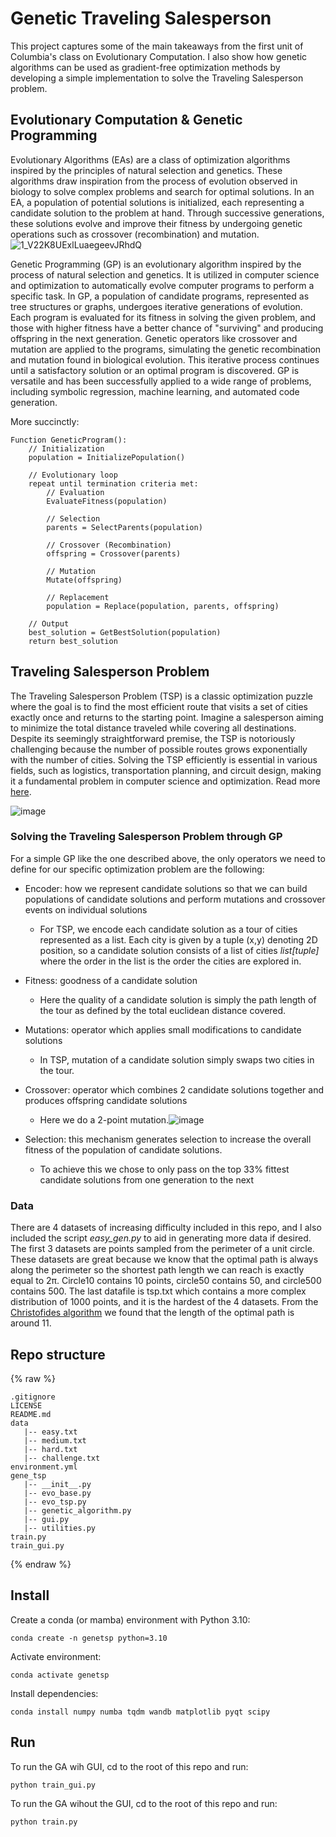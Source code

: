 # Genetic Traveling Salesperson
This project captures some of the main takeaways from the first unit of Columbia's class on Evolutionary Computation. I also show how genetic algorithms can be used as gradient-free optimization methods by developing a simple implementation to solve the Traveling Salesperson problem.

## Evolutionary Computation & Genetic Programming
Evolutionary Algorithms (EAs) are a class of optimization algorithms inspired by the principles of natural selection and genetics. These algorithms draw inspiration from the process of evolution observed in biology to solve complex problems and search for optimal solutions. In an EA, a population of potential solutions is initialized, each representing a candidate solution to the problem at hand. Through successive generations, these solutions evolve and improve their fitness by undergoing genetic operations such as crossover (recombination) and mutation.
![1_V22K8UExlLuaegeevJRhdQ](https://github.com/plarotta/genetic-traveling-salesperson/assets/20714356/707981f8-f762-42d1-a1ed-5a0c002b8908)

Genetic Programming (GP) is an evolutionary algorithm inspired by the process of natural selection and genetics. It is utilized in computer science and optimization to automatically evolve computer programs to perform a specific task. In GP, a population of candidate programs, represented as tree structures or graphs, undergoes iterative generations of evolution. Each program is evaluated for its fitness in solving the given problem, and those with higher fitness have a better chance of "surviving" and producing offspring in the next generation. Genetic operators like crossover and mutation are applied to the programs, simulating the genetic recombination and mutation found in biological evolution. This iterative process continues until a satisfactory solution or an optimal program is discovered. GP is versatile and has been successfully applied to a wide range of problems, including symbolic regression, machine learning, and automated code generation.

More succinctly:
```
Function GeneticProgram():
    // Initialization
    population = InitializePopulation()

    // Evolutionary loop
    repeat until termination criteria met:
        // Evaluation
        EvaluateFitness(population)

        // Selection
        parents = SelectParents(population)

        // Crossover (Recombination)
        offspring = Crossover(parents)

        // Mutation
        Mutate(offspring)

        // Replacement
        population = Replace(population, parents, offspring)

    // Output
    best_solution = GetBestSolution(population)
    return best_solution 
```
## Traveling Salesperson Problem
The Traveling Salesperson Problem (TSP) is a classic optimization puzzle where the goal is to find the most efficient route that visits a set of cities exactly once and returns to the starting point. Imagine a salesperson aiming to minimize the total distance traveled while covering all destinations. Despite its seemingly straightforward premise, the TSP is notoriously challenging because the number of possible routes grows exponentially with the number of cities. Solving the TSP efficiently is essential in various fields, such as logistics, transportation planning, and circuit design, making it a fundamental problem in computer science and optimization. Read more [here](https://en.wikipedia.org/wiki/Travelling_salesman_problem).

![image](https://github.com/plarotta/genetic-traveling-salesperson/assets/20714356/374069d6-75f2-4539-b3d7-babe9fe3d84d)

### Solving the Traveling Salesperson Problem through GP
For a simple GP like the one described above, the only operators we need to define for our specific optimization problem are the following:
- Encoder: how we represent candidate solutions so that we can build populations of candidate solutions and perform mutations and crossover events on individual solutions
  - For TSP, we encode each candidate solution as a tour of cities represented as a list. Each city is given by a tuple (x,y) denoting 2D position, so a candidate solution consists of a list of cities *list[tuple]* where the order in the list is the order the cities are explored in.
- Fitness: goodness of a candidate solution
  - Here the quality of a candidate solution is simply the path length of the tour as defined by the total euclidean distance covered.
- Mutations: operator which applies small modifications to candidate solutions
  - In TSP, mutation of a candidate solution simply swaps two cities in the tour.
- Crossover: operator which combines 2 candidate solutions together and produces offspring candidate solutions
  - Here we do a 2-point mutation.![image](https://github.com/plarotta/genetic-traveling-salesperson/assets/20714356/6ea1844f-2085-4a6f-8066-854f21b420f9)

- Selection: this mechanism generates selection to increase the overall fitness of the population of candidate solutions.
  - To achieve this we chose to only pass on the top 33% fittest candidate solutions from one generation to the next

### Data
There are 4 datasets of increasing difficulty included in this repo, and I also included the script _easy_gen.py_ to aid in generating more data if desired. The first 3 datasets are points sampled from the perimeter of a unit circle. These datasets are great because we know that the optimal path is always along the perimeter so the shortest path length we can reach is exactly equal to 2π. Circle10 contains 10 points, circle50 contains 50, and circle500 contains 500. The last datafile is tsp.txt which contains a more complex distribution of 1000 points, and it is the hardest of the 4 datasets. From the [Christofides algorithm](https://en.wikipedia.org/wiki/Christofides_algorithm) we found that the length of the optimal path is around 11. 

## Repo structure

{% raw %}
```
.gitignore
LICENSE
README.md
data
   |-- easy.txt
   |-- medium.txt
   |-- hard.txt
   |-- challenge.txt
environment.yml
gene_tsp
   |-- __init__.py
   |-- evo_base.py
   |-- evo_tsp.py
   |-- genetic_algorithm.py
   |-- gui.py
   |-- utilities.py
train.py
train_gui.py
```
{% endraw %}

## Install

Create a conda (or mamba) environment with Python 3.10:

```conda create -n genetsp python=3.10```

Activate environment:

```conda activate genetsp```

Install dependencies:

```conda install numpy numba tqdm wandb matplotlib pyqt scipy```

## Run 

To run the GA wih GUI, cd to the root of this repo and run:

```python train_gui.py```

To run the GA wihout the GUI, cd to the root of this repo and run:

```python train.py```
